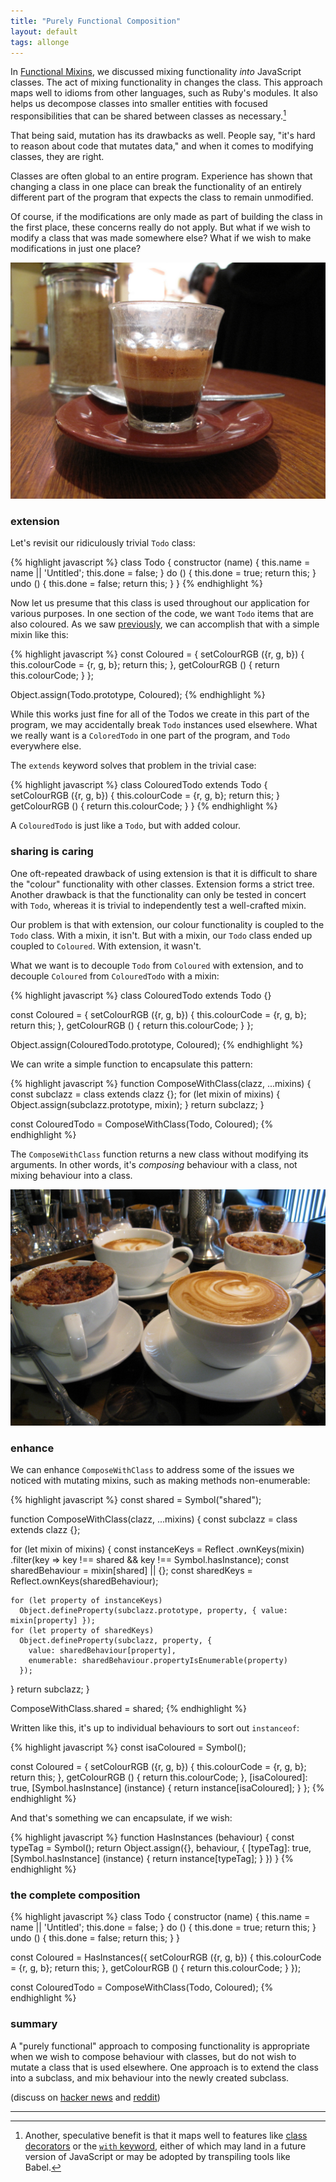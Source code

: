 ```yaml
---
title: "Purely Functional Composition"
layout: default
tags: allonge
---
```


In [Functional Mixins], we discussed mixing functionality *into* JavaScript classes. The act of mixing functionality in changes the class. This approach maps well to idioms from other languages, such as Ruby's modules. It also helps us decompose classes into smaller entities with focused responsibilities that can be shared between classes as necessary.[^ES7]

[Functional Mixins]: http://raganwald.com/2015/06/17/functional-mixins.html

[^ES7]: Another, speculative benefit is that it maps well to features like [class decorators](https://github.com/wycats/javascript-decorators) or the [`with` keyword](https://github.com/WebReflection/es-class/blob/master/FEATURES.md#with), either of which may land in a future version of JavaScript or may be adopted by transpiling tools like Babel.

That being said, mutation has its drawbacks as well. People say, "it's hard to reason about code that mutates data," and when it comes to modifying classes, they are right.

Classes are often global to an entire program. Experience has shown that changing a class in one place can break the functionality of an entirely different part of the program that expects the class to remain unmodified.

Of course, if the modifications are only made as part of building the class in the first place, these concerns really do not apply. But what if we wish to modify a class that was made somewhere else? What if we wish to make modifications in just one place?

[![Campos Macchiato](/assets/images/compos.jpg)](https://www.flickr.com/photos/profernity/3727948215)

### extension

Let's revisit our ridiculously trivial `Todo` class:

{% highlight javascript %}
class Todo {
  constructor (name) {
    this.name = name || 'Untitled';
    this.done = false;
  }
  do () {
    this.done = true;
    return this;
  }
  undo () {
    this.done = false;
    return this;
  }
}
{% endhighlight %}

Now let us presume that this class is used throughout our application for various purposes. In one section of the code, we want `Todo` items that are also coloured. As we saw [previously][Functional Mixins], we can accomplish that with a simple mixin like this:

{% highlight javascript %}
const Coloured = {
  setColourRGB ({r, g, b}) {
    this.colourCode = {r, g, b};
    return this;
  },
  getColourRGB () {
    return this.colourCode;
  }
};

Object.assign(Todo.prototype, Coloured);
{% endhighlight %}

While this works just fine for all of the Todos we create in this part of the program, we may accidentally break `Todo` instances used elsewhere. What we really want is a `ColoredTodo` in one part of the program, and `Todo` everywhere else.

The `extends` keyword solves that problem in the trivial case:

{% highlight javascript %}
class ColouredTodo extends Todo {
  setColourRGB ({r, g, b}) {
    this.colourCode = {r, g, b};
    return this;
  }
  getColourRGB () {
    return this.colourCode;
  }
}
{% endhighlight %}

A `ColouredTodo` is just like a `Todo`, but with added colour.

### sharing is caring

One oft-repeated drawback of using extension is that it is difficult to share the "colour" functionality with other classes. Extension forms a strict tree. Another drawback is that the functionality can only be tested in concert with `Todo`, whereas it is trivial to independently test a well-crafted mixin.

Our problem is that with extension, our colour functionality is coupled to the `Todo` class. With a mixin, it isn't. But with a mixin, our `Todo` class ended up coupled to `Coloured`. With extension, it wasn't.

What we want is to decouple `Todo` from `Coloured` with extension, and to decouple `Coloured` from `ColouredTodo` with a mixin:

{% highlight javascript %}
class ColouredTodo extends Todo {}

const Coloured = {
  setColourRGB ({r, g, b}) {
    this.colourCode = {r, g, b};
    return this;
  },
  getColourRGB () {
    return this.colourCode;
  }
};

Object.assign(ColouredTodo.prototype, Coloured);
{% endhighlight %}

We can write a simple function to encapsulate this pattern:

{% highlight javascript %}
function ComposeWithClass(clazz, ...mixins) {
  const subclazz = class extends clazz {};
  for (let mixin of mixins) {
    Object.assign(subclazz.prototype, mixin);
  }
  return subclazz;
}

const ColouredTodo = ComposeWithClass(Todo, Coloured);
{% endhighlight %}

The `ComposeWithClass` function returns a new class without modifying its arguments. In other words, it's *composing* behaviour with a class, not mixing behaviour into a class.

[![Cappuccinos and coffee cake, baked in capp cups](/assets/images/coffee-cake.jpg)](https://www.flickr.com/photos/insidious_plots/4561130216/)

### enhance

We can enhance `ComposeWithClass` to address some of the issues we noticed with mutating mixins, such as making methods non-enumerable:

{% highlight javascript %}
const shared = Symbol("shared");

function ComposeWithClass(clazz, ...mixins) {
  const subclazz = class extends clazz {};

  for (let mixin of mixins) {
    const instanceKeys = Reflect
      .ownKeys(mixin)
      .filter(key => key !== shared && key !== Symbol.hasInstance);
    const sharedBehaviour = mixin[shared] || {};
    const sharedKeys = Reflect.ownKeys(sharedBehaviour);

    for (let property of instanceKeys)
      Object.defineProperty(subclazz.prototype, property, { value: mixin[property] });
    for (let property of sharedKeys)
      Object.defineProperty(subclazz, property, {
        value: sharedBehaviour[property],
        enumerable: sharedBehaviour.propertyIsEnumerable(property)
      });
  }
  return subclazz;
}

ComposeWithClass.shared = shared;
{% endhighlight %}

Written like this, it's up to individual behaviours to sort out `instanceof`:

{% highlight javascript %}
const isaColoured = Symbol();

const Coloured = {
  setColourRGB ({r, g, b}) {
    this.colourCode = {r, g, b};
    return this;
  },
  getColourRGB () {
    return this.colourCode;
  },
  [isaColoured]: true,
  [Symbol.hasInstance] (instance) { return instance[isaColoured]; }
};
{% endhighlight %}

And that's something we can encapsulate, if we wish:

{% highlight javascript %}
function HasInstances (behaviour) {
  const typeTag = Symbol();
  return Object.assign({}, behaviour, {
    [typeTag]: true,
    [Symbol.hasInstance] (instance) { return instance[typeTag]; }
  })
}
{% endhighlight %}

### the complete composition

{% highlight javascript %}
class Todo {
  constructor (name) {
    this.name = name || 'Untitled';
    this.done = false;
  }
  do () {
    this.done = true;
    return this;
  }
  undo () {
    this.done = false;
    return this;
  }
}

const Coloured = HasInstances({
  setColourRGB ({r, g, b}) {
    this.colourCode = {r, g, b};
    return this;
  },
  getColourRGB () {
    return this.colourCode;
  }
});

const ColouredTodo = ComposeWithClass(Todo, Coloured);
{% endhighlight %}

### summary

A "purely functional" approach to composing functionality is appropriate when we wish to compose behaviour with classes, but do not wish to mutate a class that is used elsewhere. One approach is to extend the class into a subclass, and mix behaviour into the newly created subclass.

(discuss on [hacker news](https://news.ycombinator.com/item?id=9762055) and [reddit](http://www.reddit.com/r/javascript/comments/3aj1t5/purely_functional_composition/))

---

[^iife]: "Immediately Invoked Function Expressions"
[ja6]: https://leanpub.com/javascriptallongesix
[fm]: https://javascriptweblog.wordpress.com/2011/05/31/a-fresh-look-at-javascript-mixins/ "A fresh look at JavaScript Mixins"
